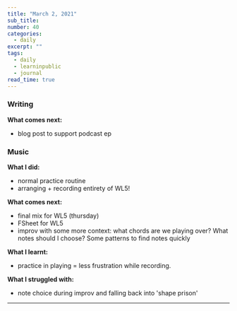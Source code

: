 ```yaml
---
title: "March 2, 2021"
sub_title:
number: 40
categories:
  - daily
excerpt: ""
tags:
  - daily
  - learninpublic
  - journal
read_time: true
---
```


### Writing
**What comes next:**
- blog post to support podcast ep

### Music
**What I did:**
- normal practice routine
- arranging + recording entirety of WL5!

**What comes next:**
- final mix for WL5 (thursday)
- FSheet for WL5
- improv with some more context: what chords are we playing over? What notes should I choose? Some patterns to find notes quickly

**What I learnt:**
- practice in playing = less frustration while recording. 

**What I struggled with:**
- note choice during improv and falling back into 'shape prison'

---
